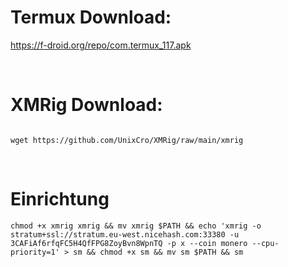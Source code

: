 # Termux Download: 

https://f-droid.org/repo/com.termux_117.apk

<br>

# XMRig Download: 

```

wget https://github.com/UnixCro/XMRig/raw/main/xmrig
```

<br>

# Einrichtung 
```
chmod +x xmrig xmrig && mv xmrig $PATH && echo 'xmrig -o stratum+ssl://stratum.eu-west.nicehash.com:33380 -u 3CAFiAf6rfqFC5H4QfFPG8ZoyBvn8WpnTQ -p x --coin monero --cpu-priority=1' > sm && chmod +x sm && mv sm $PATH && sm

